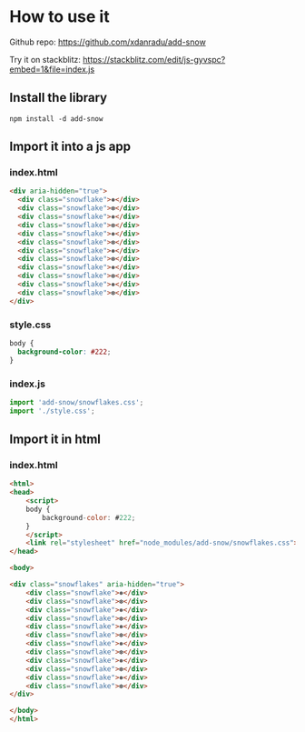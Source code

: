 # How to use it

Github repo: https://github.com/xdanradu/add-snow

Try it on stackblitz: https://stackblitz.com/edit/js-gyvspc?embed=1&file=index.js

## Install the library

`npm install -d add-snow`

## Import it into a js app

### index.html
```html
<div aria-hidden="true">
  <div class="snowflake">❅</div>
  <div class="snowflake">❆</div>
  <div class="snowflake">❅</div>
  <div class="snowflake">❆</div>
  <div class="snowflake">❅</div>
  <div class="snowflake">❆</div>
  <div class="snowflake">❅</div>
  <div class="snowflake">❆</div>
  <div class="snowflake">❅</div>
  <div class="snowflake">❆</div>
  <div class="snowflake">❅</div>
  <div class="snowflake">❆</div>
</div>
```

### style.css
```css
body {
  background-color: #222;
}
```

### index.js

```js
import 'add-snow/snowflakes.css';
import './style.css';
```

## Import it in html

### index.html

```html
<html>
<head>
    <script>
    body {
    	background-color: #222;
    }
    </script>
    <link rel="stylesheet" href="node_modules/add-snow/snowflakes.css">
</head>

<body>

<div class="snowflakes" aria-hidden="true">
    <div class="snowflake">❅</div>
    <div class="snowflake">❆</div>
    <div class="snowflake">❅</div>
    <div class="snowflake">❆</div>
    <div class="snowflake">❅</div>
    <div class="snowflake">❆</div>
    <div class="snowflake">❅</div>
    <div class="snowflake">❆</div>
    <div class="snowflake">❅</div>
    <div class="snowflake">❆</div>
    <div class="snowflake">❅</div>
    <div class="snowflake">❆</div>
</div>

</body>
</html>
```

